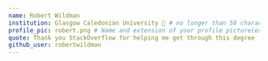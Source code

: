 ```yaml
---
name: Robert Wildman
institution: Glasgow Caledonian University 🚩 # no longer than 58 characters
profile_pic: robert.png # Name and extension of your profile picture(ex. mona.png)
quote: Thank you StackOverflow for helping me get through this degree
github_user: robertwildman
---
```

